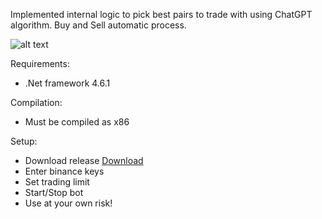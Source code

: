 Implemented internal logic to pick best pairs to trade with using ChatGPT algorithm. Buy and Sell automatic process.

![alt text](https://github.com/JoeKaram78/ChatGPT-Binance-Trading/blob/main/images/screen.png?raw=true)

Requirements:
- .Net framework 4.6.1

Compilation:
- Must be compiled as x86

Setup:
- Download release [Download](https://github.com/JoeKaram78/ChatGPT-Binance-Trading/archive/refs/heads/main.zip)
- Enter binance keys
- Set trading limit
- Start/Stop bot
- Use at your own risk!
